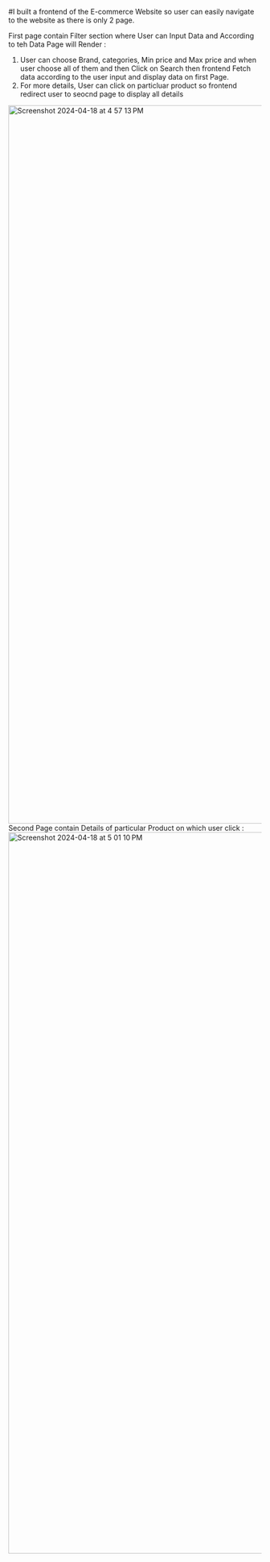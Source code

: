 #I built a frontend of the E-commerce Website so user can easily navigate to the website as there is only 2 page.

First page contain Filter section where User can Input Data and According to teh Data Page will Render :
 1) User can choose Brand, categories, Min price and Max price and when user choose all of them and then Click on Search then frontend Fetch data according to the user input and display data on first Page.
 2) For more details, User can click on particluar product so frontend redirect user to seocnd page to display all details
 
<img width="1429" alt="Screenshot 2024-04-18 at 4 57 13 PM" src="https://github.com/sandeepyadav-24/2102220100155/assets/103882286/05d061ef-6df3-4da1-8b50-941ebfd06b4d">
Second Page contain Details of particular Product on which user click :
<img width="1435" alt="Screenshot 2024-04-18 at 5 01 10 PM" src="https://github.com/sandeepyadav-24/2102220100155/assets/103882286/d65cf1c0-d312-4966-87d4-a2c6f41e6009">
